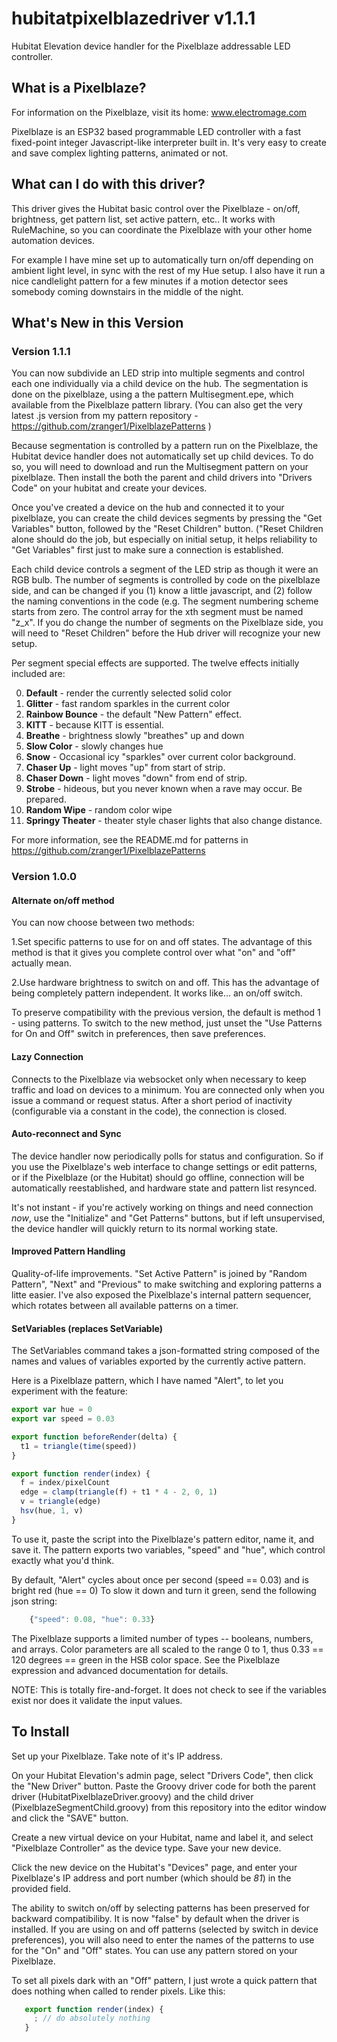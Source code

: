 # hubitatpixelblazedriver v1.1.1
Hubitat Elevation device handler for the Pixelblaze addressable LED controller.

## What is a Pixelblaze?
For information on the Pixelblaze, visit its home:  www.electromage.com

Pixelblaze is an ESP32 based programmable LED controller with a fast
fixed-point integer Javascript-like interpreter built in. It's very easy
to create and save complex lighting patterns, animated or not.

## What can I do with this driver?
This driver gives the Hubitat basic control over the Pixelblaze - on/off, brightness,
get pattern list, set active pattern, etc.. It works with RuleMachine, so you can 
coordinate the Pixelblaze with your other home automation devices.

For example I have mine set up to automatically turn on/off depending on ambient light level,
in sync with the rest of my Hue setup. I also have it run a nice candlelight pattern for a few
minutes if a motion detector sees somebody coming downstairs in the middle of the night. 

## What's New in this Version
### Version 1.1.1
You can now subdivide an LED strip into multiple segments and control each one
individually via a child device on the hub.   The segmentation is done on the 
pixelblaze, using a the pattern Multisegment.epe, which available from the Pixelblaze
pattern library. (You can also get the very latest .js version from my pattern
repository - https://github.com/zranger1/PixelblazePatterns )

Because segmentation is controlled by a pattern run on the Pixelblaze, the Hubitat
device handler does not automatically set up child devices.  To do so, you will need to
download and run the Multisegment pattern on your pixelblaze. Then install the both the parent and child
drivers into "Drivers Code" on your hubitat and create your devices.

Once you've created a device on the hub and connected it to your pixelblaze, you can create the child devices segments
by pressing the "Get Variables" button, followed by the "Reset Children" button.  ("Reset Children alone should do the job,
but especially on initial setup, it helps reliability to "Get Variables" first just to make sure a connection
is established.

Each child device controls a segment of the LED strip as though it were an RGB bulb.  The number of 
segments is controlled by code on the pixelblaze side, and can be changed if you (1) know a little
javascript, and (2) follow the naming conventions in the code (e.g. The segment numbering scheme
starts from zero. The control array for the xth segment must be named "z_x". If you do change the number of 
segments on the Pixelblaze side, you will need to "Reset Children" before the Hub driver will recognize
your new setup. 

Per segment special effects are supported.  The twelve effects initially included are:

0. **Default** - render the currently selected solid color
1. **Glitter** - fast random sparkles in the current color
2. **Rainbow Bounce** - the default "New Pattern" effect.
3. **KITT** - because KITT is essential. 
4. **Breathe** - brightness slowly "breathes" up and down
5. **Slow Color** - slowly changes hue
6. **Snow** - Occasional icy "sparkles" over current color background.
7. **Chaser Up** - light moves "up" from start of strip.
8. **Chaser Down** - light moves "down" from end of strip.
9. **Strobe** - hideous, but you never known when a rave may occur. Be prepared.
10. **Random Wipe** - random color wipe
11. **Springy Theater** - theater style chaser lights that also change distance.

For more information, see the README.md for patterns in https://github.com/zranger1/PixelblazePatterns


### Version 1.0.0
#### Alternate on/off method
You can now choose between two methods:

1.Set specific patterns to use for on and off states. The advantage of this method
is that it gives you complete control over what "on" and "off" actually mean.

2.Use hardware brightness to switch on and off.  This has the advantage of
being completely pattern independent.  It works like... an on/off switch.

To preserve compatibility with the previous version, the default is method 1 - using
patterns. To switch to the new method, just unset the "Use Patterns for On and Off"
switch in preferences, then save preferences. 

#### Lazy Connection
Connects to the Pixelblaze via websocket only when necessary to keep traffic and load on
devices to a minimum.  You are connected only when you issue a command or request status.
After a short period of inactivity (configurable via a constant in the code), the connection
is closed.

#### Auto-reconnect and Sync
The device handler now periodically polls for status and configuration. So if you use the
Pixelblaze's web interface to change settings or edit patterns, or if the Pixelblaze
(or the Hubitat) should go offline, connection will be automatically reestablished, and
hardware state and pattern list resynced.

It's not instant - if you're actively working on things and need connection *now*, use the
"Initialize" and "Get Patterns" buttons, but if left unsupervised, the device handler will
quickly return to its normal working state. 

#### Improved Pattern Handling
Quality-of-life improvements.  "Set Active Pattern" is joined by "Random Pattern", "Next" 
and "Previous" to make switching and exploring patterns a litte easier.  I've also exposed
the Pixelblaze's internal pattern sequencer, which rotates between
all available patterns on a timer.  

#### SetVariables (replaces SetVariable)
The SetVariables command takes a json-formatted string composed of the names and values
of variables exported by the currently active pattern.
 
Here is a Pixelblaze pattern, which I have named "Alert", to let you experiment with
the feature:

```javascript
export var hue = 0
export var speed = 0.03

export function beforeRender(delta) {
  t1 = triangle(time(speed))
}

export function render(index) {
  f = index/pixelCount
  edge = clamp(triangle(f) + t1 * 4 - 2, 0, 1)
  v = triangle(edge)
  hsv(hue, 1, v)
}
```
To use it, paste the script into the Pixelblaze's pattern editor, name it, and save it. 
The pattern exports two variables, "speed" and "hue", which control exactly what
you'd think.
 
By default, "Alert" cycles about once per second (speed == 0.03) and is bright
red (hue == 0)  To slow it down and turn it green, send the following json string:
 
```javascript 
    {"speed": 0.08, "hue": 0.33}
```         
The Pixelblaze supports a limited number of types -- booleans, numbers, and arrays. Color
parameters are all scaled to the range 0 to 1, thus 0.33 == 120 degrees == green in the
HSB color space. See the Pixelblaze expression and advanced documentation for details.

NOTE: This is totally fire-and-forget.  It does not check to see if the variables
exist nor does it validate the input values.  

## To Install
Set up your Pixelblaze.  Take note of it's IP address.

On your Hubitat Elevation's admin page, select "Drivers Code", then click the
"New Driver" button.  Paste the Groovy driver code for both the parent driver 
(HubitatPixelblazeDriver.groovy) and the child driver (PixelblazeSegmentChild.groovy) 
from this repository into the editor window and click the "SAVE" button.

Create a new virtual device on your Hubitat, name and label it, and select 
"Pixelblaze Controller" as the device type.  Save your new device.

Click the new device on the Hubitat's "Devices" page, and enter your Pixelblaze's
IP address and port number (which should be *81*) in the provided field.

The ability to switch on/off by selecting patterns has been preserved for backward
compatibiliby. It is now "false" by default when the driver is installed. If you are
using on and off patterns (selected by switch in device preferences), you will also 
need to enter the names of the patterns to use for the "On" and "Off"
states. You can use any pattern stored on your Pixelblaze.

To set all pixels dark with an "Off" pattern, I just wrote a quick pattern that does
nothing when called to render pixels.  Like this:
```javascript
   export function render(index) {
     ; // do absolutely nothing
   }
```



